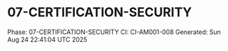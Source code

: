 # 07-CERTIFICATION-SECURITY
Phase: 07-CERTIFICATION-SECURITY
CI: CI-AM001-008
Generated: Sun Aug 24 22:41:04 UTC 2025

